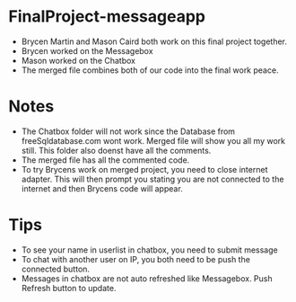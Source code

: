 # FinalProject-messageapp

- Brycen Martin and Mason Caird both work on this final project together. 
- Brycen worked on the Messagebox
- Mason worked on the Chatbox
- The merged file combines both of our code into the final work peace.

# Notes

- The Chatbox folder will not work since the Database from freeSqldatabase.com wont work. Merged file will show you all my work still. This folder also doenst have all the comments.
- The merged file has all the commented code.
- To try Brycens work on merged project, you need to close internet adapter. This will then prompt you stating you are not connected to the internet and then Brycens code will appear.

# Tips
- To see your name in userlist in chatbox, you need to submit message
- To chat with another user on IP, you both need to be push the connected button.
- Messages in chatbox are not auto refreshed like Messagebox. Push Refresh button to update.

